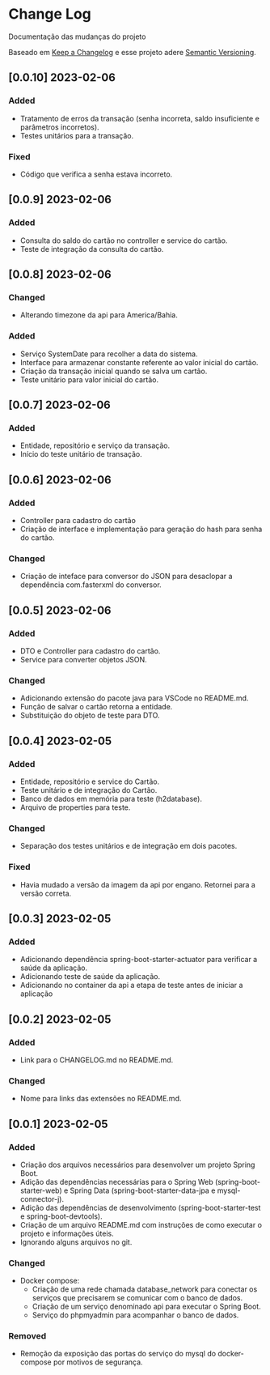 
# Change Log
Documentação das mudanças do projeto
 
Baseado em [Keep a Changelog](http://keepachangelog.com/)
e esse projeto adere [Semantic Versioning](http://semver.org/).

## [0.0.10] 2023-02-06

### Added
- Tratamento de erros da transação (senha incorreta, saldo insuficiente e parâmetros incorretos).
- Testes unitários para a transação.

### Fixed
- Código que verifica a senha estava incorreto.

## [0.0.9] 2023-02-06

### Added
- Consulta do saldo do cartão no controller e service do cartão.
- Teste de integração da consulta do cartão.

## [0.0.8] 2023-02-06

### Changed
- Alterando timezone da api para America/Bahia.

### Added
- Serviço SystemDate para recolher a data do sistema.
- Interface para armazenar constante referente ao valor inicial do cartão.
- Criação da transação inicial quando se salva um cartão.
- Teste unitário para valor inicial do cartão.

## [0.0.7] 2023-02-06

### Added
- Entidade, repositório e serviço da transação.
- Início do teste unitário de transação.

## [0.0.6] 2023-02-06

### Added
- Controller para cadastro do cartão
- Criação de interface e implementação para geração do hash para senha do cartão.

### Changed
- Criação de inteface para conversor do JSON para desaclopar a dependência com.fasterxml do conversor.

## [0.0.5] 2023-02-06

### Added
- DTO e Controller para cadastro do cartão.
- Service para converter objetos JSON.

### Changed
- Adicionando extensão do pacote java para VSCode no README.md.
- Função de salvar o cartão retorna a entidade.
- Substituição do objeto de teste para DTO.

## [0.0.4] 2023-02-05

### Added
- Entidade, repositório e service do Cartão.
- Teste unitário e de integração do Cartão.
- Banco de dados em memória para teste (h2database).
- Arquivo de properties para teste.

### Changed
- Separação dos testes unitários e de integração em dois pacotes.

### Fixed
- Havia mudado a versão da imagem da api por engano. Retornei para a versão correta.


## [0.0.3] 2023-02-05

### Added
- Adicionando dependência spring-boot-starter-actuator para verificar a saúde da aplicação.
- Adicionando teste de saúde da aplicação.
- Adicionando no container da api a etapa de teste antes de iniciar a aplicação

## [0.0.2] 2023-02-05

### Added
- Link para o CHANGELOG.md no README.md.

### Changed
- Nome para links das extensões no README.md.

## [0.0.1] 2023-02-05

### Added
- Criação dos arquivos necessários para desenvolver um projeto Spring Boot.
- Adição das dependências necessárias para o Spring Web (spring-boot-starter-web) e Spring Data (spring-boot-starter-data-jpa e mysql-connector-j).
- Adição das dependências de desenvolvimento (spring-boot-starter-test e spring-boot-devtools).
- Criação de um arquivo README.md com instruções de como executar o projeto e informações úteis.
- Ignorando alguns arquivos no git.

### Changed
- Docker compose:
    - Criação de uma rede chamada database_network para conectar os serviços que precisarem se comunicar com o banco de dados.
    - Criação de um serviço denominado api para executar o Spring Boot.
    - Serviço do phpmyadmin para acompanhar o banco de dados.

 ### Removed
- Remoção da exposição das portas do serviço do mysql do docker-compose por motivos de segurança.
